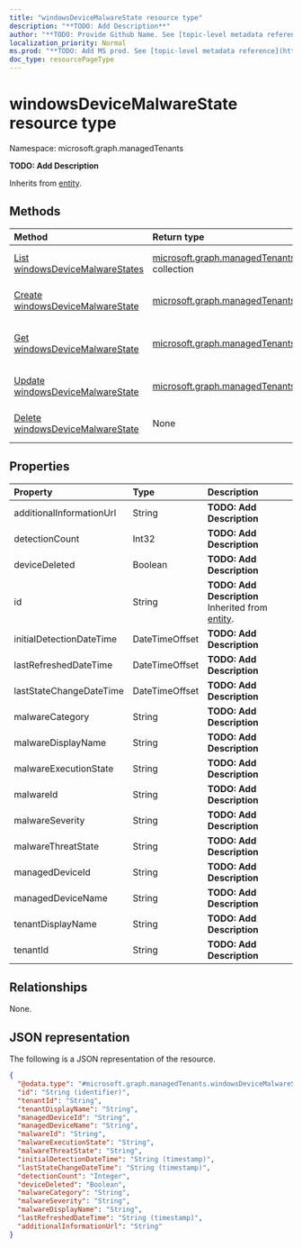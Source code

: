```yaml
---
title: "windowsDeviceMalwareState resource type"
description: "**TODO: Add Description**"
author: "**TODO: Provide Github Name. See [topic-level metadata reference](https://msgo.azurewebsites.net/add/document/guidelines/metadata.html#topic-level-metadata)**"
localization_priority: Normal
ms.prod: "**TODO: Add MS prod. See [topic-level metadata reference](https://msgo.azurewebsites.net/add/document/guidelines/metadata.html#topic-level-metadata)**"
doc_type: resourcePageType
---
```


# windowsDeviceMalwareState resource type

Namespace: microsoft.graph.managedTenants



**TODO: Add Description**


Inherits from [entity](../resources/managedtenants-entity.md).

## Methods
|Method|Return type|Description|
|:---|:---|:---|
|[List windowsDeviceMalwareStates](../api/managedtenants-windowsdevicemalwarestate-list.md)|[microsoft.graph.managedTenants.windowsDeviceMalwareState](../resources/managedtenants-windowsdevicemalwarestate.md) collection|Get a list of the [windowsDeviceMalwareState](../resources/managedtenants-windowsdevicemalwarestate.md) objects and their properties.|
|[Create windowsDeviceMalwareState](../api/managedtenants-windowsdevicemalwarestate-create.md)|[microsoft.graph.managedTenants.windowsDeviceMalwareState](../resources/managedtenants-windowsdevicemalwarestate.md)|Create a new [windowsDeviceMalwareState](../resources/managedtenants-windowsdevicemalwarestate.md) object.|
|[Get windowsDeviceMalwareState](../api/managedtenants-windowsdevicemalwarestate-get.md)|[microsoft.graph.managedTenants.windowsDeviceMalwareState](../resources/managedtenants-windowsdevicemalwarestate.md)|Read the properties and relationships of a [windowsDeviceMalwareState](../resources/managedtenants-windowsdevicemalwarestate.md) object.|
|[Update windowsDeviceMalwareState](../api/managedtenants-windowsdevicemalwarestate-update.md)|[microsoft.graph.managedTenants.windowsDeviceMalwareState](../resources/managedtenants-windowsdevicemalwarestate.md)|Update the properties of a [windowsDeviceMalwareState](../resources/managedtenants-windowsdevicemalwarestate.md) object.|
|[Delete windowsDeviceMalwareState](../api/managedtenants-windowsdevicemalwarestate-delete.md)|None|Deletes a [windowsDeviceMalwareState](../resources/managedtenants-windowsdevicemalwarestate.md) object.|

## Properties
|Property|Type|Description|
|:---|:---|:---|
|additionalInformationUrl|String|**TODO: Add Description**|
|detectionCount|Int32|**TODO: Add Description**|
|deviceDeleted|Boolean|**TODO: Add Description**|
|id|String|**TODO: Add Description** Inherited from [entity](../resources/managedtenants-entity.md).|
|initialDetectionDateTime|DateTimeOffset|**TODO: Add Description**|
|lastRefreshedDateTime|DateTimeOffset|**TODO: Add Description**|
|lastStateChangeDateTime|DateTimeOffset|**TODO: Add Description**|
|malwareCategory|String|**TODO: Add Description**|
|malwareDisplayName|String|**TODO: Add Description**|
|malwareExecutionState|String|**TODO: Add Description**|
|malwareId|String|**TODO: Add Description**|
|malwareSeverity|String|**TODO: Add Description**|
|malwareThreatState|String|**TODO: Add Description**|
|managedDeviceId|String|**TODO: Add Description**|
|managedDeviceName|String|**TODO: Add Description**|
|tenantDisplayName|String|**TODO: Add Description**|
|tenantId|String|**TODO: Add Description**|

## Relationships
None.

## JSON representation
The following is a JSON representation of the resource.
<!-- {
  "blockType": "resource",
  "keyProperty": "id",
  "@odata.type": "microsoft.graph.managedTenants.windowsDeviceMalwareState",
  "baseType": "microsoft.graph.entity",
  "openType": true
}
-->
``` json
{
  "@odata.type": "#microsoft.graph.managedTenants.windowsDeviceMalwareState",
  "id": "String (identifier)",
  "tenantId": "String",
  "tenantDisplayName": "String",
  "managedDeviceId": "String",
  "managedDeviceName": "String",
  "malwareId": "String",
  "malwareExecutionState": "String",
  "malwareThreatState": "String",
  "initialDetectionDateTime": "String (timestamp)",
  "lastStateChangeDateTime": "String (timestamp)",
  "detectionCount": "Integer",
  "deviceDeleted": "Boolean",
  "malwareCategory": "String",
  "malwareSeverity": "String",
  "malwareDisplayName": "String",
  "lastRefreshedDateTime": "String (timestamp)",
  "additionalInformationUrl": "String"
}
```

